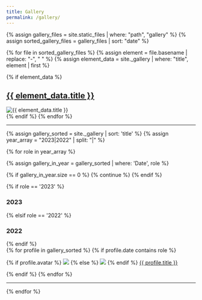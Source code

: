 ```yaml
---
title: Gallery
permalink: /gallery/
---
```


{% assign gallery_files = site.static_files | where: "path", "gallery" %}
{% assign sorted_gallery_files = gallery_files | sort: "date" %}

{% for file in sorted_gallery_files %}
  {% assign element = file.basename | replace: "-", " " %}
  {% assign element_data = site._gallery | where: "title", element | first %}

  {% if element_data %}
    <div>
      <h2><a href="{{ file.path }}">{{ element_data.title }}</a></h2>
      <img src="{{ site.baseurl }}{{ element_data.gallery_image }}" alt="{{ element_data.title }}">
    </div>
  {% endif %}
{% endfor %} 

---

{% assign gallery_sorted = site._gallery | sort: 'title' %}
{% assign year_array = "2023|2022" | split: "|" %}

{% for role in year_array %}

{% assign gallery_in_year = gallery_sorted | where: 'Date', role %}

<!-- Skip section if there's nobody -->
{% if gallery_in_year.size == 0 %}
  {% continue %}
{% endif %}

<div class="pos_header">
{% if role == '2023' %}
<h3>2023</h3>
{% elsif role == '2022' %}
<h3>2022</h3>
{% endif %}
</div>


<div class="content list gallery">
  {% for profile in gallery_sorted %}
    {% if profile.date contains role %}
      <div class="list-item-gallery">
        <p class="list-post-title">
          {% if profile.avatar %}
            <a href="{{ site.baseurl }}{{ profile.url }}"><img class="profile-thumbnail" src="{{site.baseurl}}/gallery/{{profile.avatar}}"></a>
          {% else %}
            <a href="{{ site.baseurl }}{{ profile.url }}"><img class="profile-thumbnail" src="http://evansheline.com/wp-content/uploads/2011/02/facebook-Storm-Trooper.jpg"></a>
          {% endif %}
          <a class="title" href="{{ site.baseurl }}{{ profile.url }}">{{ profile.title }}</a>
        </p>
      </div>    
    {% endif %}
  {% endfor %}
</div>
<hr>
{% endfor %}
